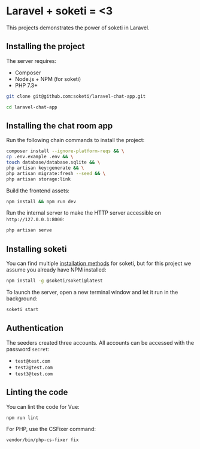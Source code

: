 Laravel + soketi = <3
=====================

This projects demonstrates the power of soketi in Laravel.

## Installing the project

The server requires:

- Composer
- Node.js + NPM (for soketi)
- PHP 7.3+

```bash
git clone git@github.com:soketi/laravel-chat-app.git
```

```bash
cd laravel-chat-app
```

## Installing the chat room app

Run the following chain commands to install the project:

```bash
composer install --ignore-platform-reqs && \
cp .env.example .env && \
touch database/database.sqlite && \
php artisan key:generate && \
php artisan migrate:fresh --seed && \
php artisan storage:link
```

Build the frontend assets:

```bash
npm install && npm run dev
```

Run the internal server to make the HTTP server accessible on `http://127.0.0.1:8000`:

```bash
php artisan serve
```

## Installing soketi

You can find multiple [installation methods](https://rennokki.gitbook.io/soketi-docs/getting-started/installation) for soketi, but for this project we assume you already have NPM installed:

```bash
npm install -g @soketi/soketi@latest
```

To launch the server, open a new terminal window and let it run in the background:

```bash
soketi start
```

## Authentication

The seeders created three accounts. All accounts can be accessed with the password `secret`:

- `test@test.com`
- `test2@test.com`
- `test3@test.com`

## Linting the code

You can lint the code for Vue:

```bash
npm run lint
```

For PHP, use the CSFixer command:

```bash
vendor/bin/php-cs-fixer fix
```
